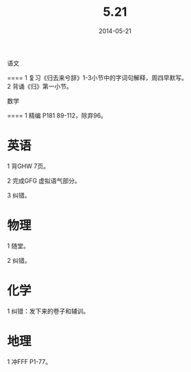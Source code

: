 ﻿---
layout: post
title:  "5.21"
date:   2014-05-21
---

语文

====
1 复习《归去来兮辞》1-3小节中的字词句解释，周四早默写。  
2 背诵《归》第一小节。   



数学

====
1 精编 P181 89-112，除弃96。



英语
====
1 背GHW 7页。  

2 完成GFG 虚拟语气部分。  

3 纠错。



物理
====
1 随堂。  

2 纠错。



化学
====
1 纠错：发下来的卷子和辅训。



地理
====
1 冲FFF P1-77。